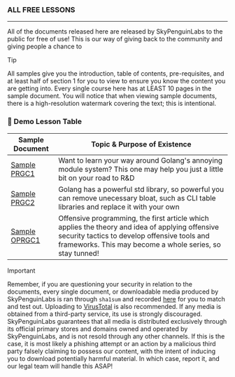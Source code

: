 ### ALL FREE LESSONS
---

All of the documents released here are released by SkyPenguinLabs to the public for free of use! This is our way of giving back to the community and giving 
people a chance to 

> [!TIP]
> All samples give you the introduction, table of contents, pre-requisites, and at least half of section 1 for you to view to ensure you know the content you are getting into. Every single course here has at LEAST 10 pages in the sample document. You will notice that when viewing sample documents, there is a high-resolution watermark covering the text; this is intentional.

### 📑 Demo Lesson Table 

| Sample Document | Topic & Purpose of Existence |
|------|---------|
| [Sample PRGC1](./%5BSAMPLE%5D%20PRGC1%20-%20Go%20Modules%20In%20Depth%20For%20Beginners%20%5BSAMPLE%5D.pdf) | Want to learn your way around Golang's annoying module system? This one may help you just a little bit on your road to R&D |
| [Sample PRGC2](./%5BSAMPLE%5D%20PRGC2%20-%20Learn%20How%20To%20Utilize%20Go's%20STD%20Lib%20To%20Optimize%20Applications%20%5BSAMPLE%5D.pdf) | Golang has a powerful std library, so powerful you can remove unecessary bloat, such as CLI table libraries and replace it with your own |
| [Sample OPRGC1](./%5BSAMPLE%5D%20OPRGC1%20-%20Proper%20Offensive%20Tooling%20%26%20Development%20Introduction%20%5BSAMPLE%5D.pdf) | Offensive programming, the first article which applies the theory and idea of applying offensive security tactics to develop offensive tools and frameworks. This may become a whole series, so stay tunned! |


> [!IMPORTANT]
> Remember, if you are questioning your security in relation to the documents, every single document, or downloadable media produced by SkyPenguinLabs is ran through `sha1sum` and recorded [here](../CourseResources/HelpUsFightPiracy) for you to match and test out. Uploading to [VirusTotal](https://www.virustotal.com/gui/file/e23a4697fce0e5db29a5e9409da0ac4cf27ad065fd6146d01f8af098b78a6290?nocache=1) is also recommended. If any media is obtained from a third-party service, its use is strongly discouraged. SkyPenguinLabs guarantees that all media is distributed exclusively through its official primary stores and domains owned and operated by SkyPenguinLabs, and is not resold through any other channels. If this is the case, it is most likely a phishing attempt or an action by a malicious third party falsely claiming to possess our content, with the intent of inducing you to download potentially harmful material. In which case, report it, and our legal team will handle this ASAP!


